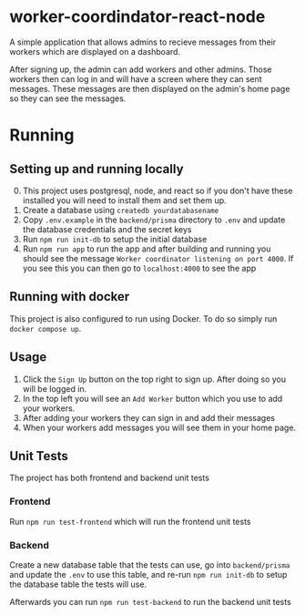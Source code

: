 # worker-coordindator-react-node

A simple application that allows admins to recieve messages from their workers which are displayed on a dashboard.

After signing up, the admin can add workers and other admins.  Those workers then can log in and will have a screen where they can sent messages.  These messages are then displayed on the admin's home page so they can see the messages.

# Running

## Setting up and running locally

0. This project uses postgresql, node, and react so if you don't have these installed you will need to install them and set them up.
1. Create a database using `createdb yourdatabasename`
2. Copy `.env.example` in the `backend/prisma` directory to `.env` and update the database credentials and the secret keys
3. Run `npm run init-db` to setup the initial database
4. Run `npm run app` to run the app and after building and running you should see the message `Worker coordinator listening on port 4000`.  If you see this you can then go to `localhost:4000` to see the app

## Running with docker

This project is also configured to run using Docker.  To do so simply run `docker compose up`.

## Usage

1. Click the `Sign Up` button on the top right to sign up.  After doing so you will be logged in.
2. In the top left you will see an `Add Worker` button which you use to add your workers.
3. After adding your workers they can sign in and add their messages
4. When your workers add messages you will see them in your home page.

## Unit Tests

The project has both frontend and backend unit tests

### Frontend

Run `npm run test-frontend` which will run the frontend unit tests

### Backend

Create a new database table that the tests can use, go into `backend/prisma` and update the `.env` to use this table, and re-run `npm run init-db` to setup the database table the tests will use.  

Afterwards you can run `npm run test-backend` to run the backend unit tests
